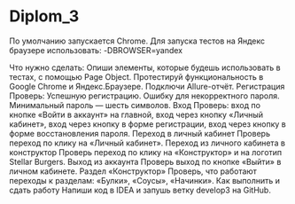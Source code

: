 # Diplom_3

По умолчанию запускается Chrome.
Для запуска тестов на Яндекс браузере использовать:
-DBROWSER=yandex

Что нужно сделать:
Опиши элементы, которые будешь использовать в тестах, с помощью Page Object.
Протестируй функциональность в Google Chrome и Яндекс.Браузере. Подключи Allure-отчёт.
Регистрация
Проверь:
Успешную регистрацию.
Ошибку для некорректного пароля. Минимальный пароль — шесть символов.
Вход
Проверь:
вход по кнопке «Войти в аккаунт» на главной,
вход через кнопку «Личный кабинет»,
вход через кнопку в форме регистрации,
вход через кнопку в форме восстановления пароля.
Переход в личный кабинет
Проверь переход по клику на «Личный кабинет».
Переход из личного кабинета в конструктор
Проверь переход по клику на «Конструктор» и на логотип Stellar Burgers.
Выход из аккаунта
Проверь выход по кнопке «Выйти» в личном кабинете.
Раздел «Конструктор»
Проверь, что работают переходы к разделам:
«Булки»,
«Соусы»,
«Начинки».
Как выполнить и сдать работу
Напиши код в IDEA и запушь ветку develop3 на GitHub. 
